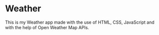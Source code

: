 # Weather
This is my Weather app made with the use of HTML, CSS, JavaScript and with the help of Open Weather Map APIs.
